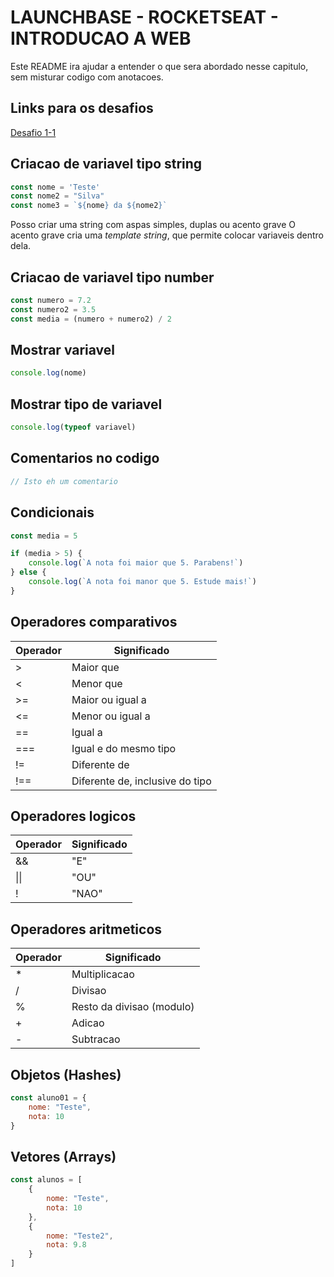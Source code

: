 # LAUNCHBASE - ROCKETSEAT - INTRODUCAO A WEB

Este README ira ajudar a entender o que sera abordado nesse capitulo, sem misturar codigo com anotacoes.

## Links para os desafios
[Desafio 1-1](https://github.com/rocketseat-education/bootcamp-launchbase-desafios-01/blob/master/desafios/01-1-primeiros-passos-com-js.md)

## Criacao de variavel tipo string
```javascript
const nome = 'Teste'
const nome2 = "Silva"
const nome3 = `${nome} da ${nome2}`
```
Posso criar uma string com aspas simples, duplas ou acento grave
O acento grave cria uma *template string*, que permite colocar variaveis dentro dela.

## Criacao de variavel tipo number
```javascript
const numero = 7.2
const numero2 = 3.5
const media = (numero + numero2) / 2
```

## Mostrar variavel
```javascript
console.log(nome)
```

## Mostrar tipo de variavel
```javascript
console.log(typeof variavel)
```

## Comentarios no codigo
```javascript
// Isto eh um comentario
```

## Condicionais
```javascript
const media = 5

if (media > 5) {
    console.log(`A nota foi maior que 5. Parabens!`)
} else {
    console.log(`A nota foi manor que 5. Estude mais!`)
}
```

## Operadores comparativos
| Operador | Significado
| -------- | -----------
| >        | Maior que 
| <        | Menor que 
| >=       | Maior ou igual a
| <=       | Menor ou igual a
| ==       | Igual a
| ===      | Igual e do mesmo tipo
| !=       | Diferente de
| !==      | Diferente de, inclusive do tipo

## Operadores logicos
| Operador | Significado
| -------- | -----------
| &&       | "E"
| \|\|     | "OU"
| !        | "NAO"

## Operadores aritmeticos
| Operador | Significado
| -------- | -----------
| *        | Multiplicacao
| /        | Divisao
| %        | Resto da divisao (modulo)
| +        | Adicao
| -        | Subtracao

## Objetos (Hashes)
```javascript
const aluno01 = {
    nome: "Teste",
    nota: 10
}
```

## Vetores (Arrays)
```javascript
const alunos = [
    {
        nome: "Teste",
        nota: 10
    },
    {
        nome: "Teste2",
        nota: 9.8
    }
]
```